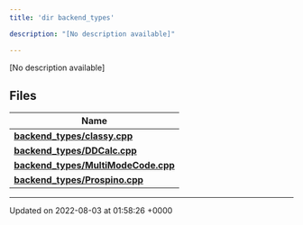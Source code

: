 ```yaml
---
title: 'dir backend_types'

description: "[No description available]"

---
```







[No description available]

## Files

| Name           |
| -------------- |
| **[backend_types/classy.cpp](/documentation/code/main/files/classy_8cpp/#file-classy.cpp)**  |
| **[backend_types/DDCalc.cpp](/documentation/code/main/files/ddcalc_8cpp/#file-ddcalc.cpp)**  |
| **[backend_types/MultiModeCode.cpp](/documentation/code/main/files/multimodecode_8cpp/#file-multimodecode.cpp)**  |
| **[backend_types/Prospino.cpp](/documentation/code/main/files/prospino_8cpp/#file-prospino.cpp)**  |






-------------------------------

Updated on 2022-08-03 at 01:58:26 +0000
